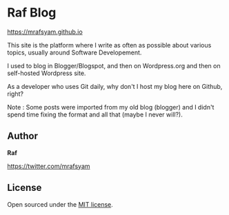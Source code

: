 # Raf Blog

https://mrafsyam.github.io

This site is the platform where I write as often as possible about various topics, usually around Software Developement.

I used to blog in Blogger/Blogspot, and then on Wordpress.org and then on self-hosted Wordpress site. 

As a developer who uses Git daily, why don't I host my blog here on Github, right? 

Note : Some posts were imported from my old blog (blogger) and I didn't spend time fixing the format and all that (maybe I never will?).

## Author

**Raf**

https://twitter.com/mrafsyam


## License

Open sourced under the [MIT license](LICENSE.md).
